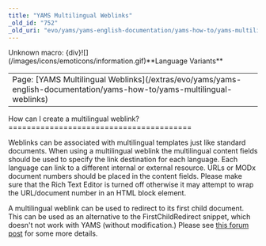 ```yaml
---
title: "YAMS Multilingual Weblinks"
_old_id: "752"
_old_uri: "evo/yams/yams-english-documentation/yams-how-to/yams-multilingual-weblinks"
---
```


<div class="error"><span class="error">Unknown macro: {div}</span>![](/images/icons/emoticons/information.gif)**Language Variants**

<table class="tableview" width="100%"><tr><td><span class="icon icon-page">Page:</span> [YAMS Multilingual Weblinks](/extras/evo/yams/yams-english-documentation/yams-how-to/yams-multilingual-weblinks)</td></tr></table></div>How can I create a multilingual weblink?
========================================

Weblinks can be associated with multilingual templates just like standard documents. When using a multilingual weblink the multilingual content fields should be used to specify the link destination for each language. Each language can link to a different internal or external resource. URLs or MODx document numbers should be placed in the content fields. Please make sure that the Rich Text Editor is turned off otherwise it may attempt to wrap the URL/document number in an HTML block element.

A multilingual weblink can be used to redirect to its first child document. This can be used as an alternative to the FirstChildRedirect snippet, which doesn't not work with YAMS (without modification.) Please see [this forum post](http://modxcms.com/forums/index.php/topic,42124.0.html) for some more details.